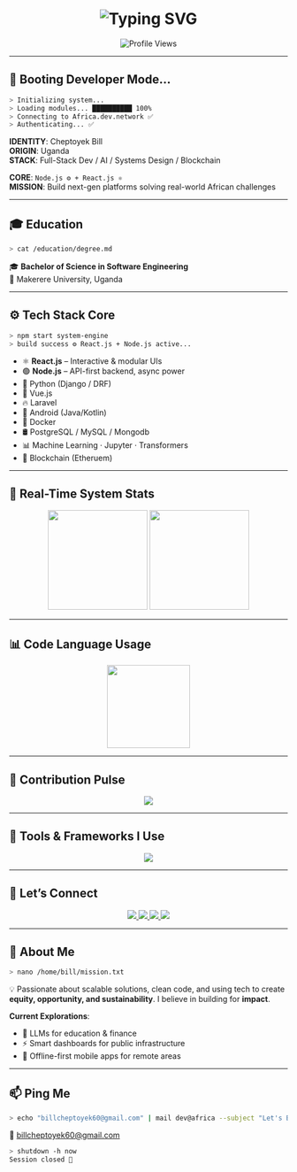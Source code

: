 <h1 align="center">
  <img src="https://readme-typing-svg.herokuapp.com?font=Fira+Code&weight=500&pause=1000&center=true&vCenter=true&width=435&lines=Hi%2C+I'm+Cheptoyek+Bill!;Software+Engineer;Innovation+%7C+Visionary;Building+Impactful+Platforms+for+Africa" alt="Typing SVG" />
</h1>

<p align="center">
  <img src="https://komarev.com/ghpvc/?username=bill-cheptoyek&label=Profile%20Scans&color=00ff9f&style=flat-square" alt="Profile Views"/>
</p>

---

## 🧠 Booting Developer Mode...

```bash
> Initializing system...
> Loading modules... ██████████ 100%
> Connecting to Africa.dev.network ✅
> Authenticating... ✅
```

**IDENTITY**: Cheptoyek Bill  
**ORIGIN**: Uganda  
**STACK**: Full-Stack Dev / AI / Systems Design / Blockchain

**CORE**: `Node.js ⚙️ + React.js ⚛️`  
**MISSION**: Build next-gen platforms solving real-world African challenges

---

## 🎓 Education

```bash
> cat /education/degree.md
```

🎓 **Bachelor of Science in Software Engineering**  
📍 Makerere University, Uganda

---

## ⚙️ Tech Stack Core

```bash
> npm start system-engine
> build success ⚙️ React.js + Node.js active...
```

- ⚛️ **React.js** – Interactive & modular UIs  
- 🟢 **Node.js** – API-first backend, async power  
- 🐍 Python (Django / DRF)  
- 🌱 Vue.js  
- 🔥 Laravel  
- 📱 Android (Java/Kotlin)  
- 🐳 Docker  
- 🛢️ PostgreSQL / MySQL / Mongodb 
- 📊 Machine Learning · Jupyter · Transformers
- 🧱 Blockchain (Etheruem)

---

## 🚦 Real-Time System Stats

<p align="center">
  <img src="https://github-readme-stats.vercel.app/api?username=bill-cheptoyek&show_icons=true&theme=tokyonight" height="180" />
  <img src="https://github-readme-streak-stats.herokuapp.com/?user=bill-cheptoyek&theme=tokyonight" height="180" />
</p>

---

## 📊 Code Language Usage

<p align="center">
  <img src="https://github-readme-stats.vercel.app/api/top-langs/?username=bill-cheptoyek&layout=compact&theme=tokyonight" height="150"/>
</p>

---

## 📡 Contribution Pulse

<p align="center">
  <img src="https://github-readme-activity-graph.vercel.app/graph?username=bill-cheptoyek&theme=tokyo-night&hide_border=true&area=true" />
</p>

---

## 🧰 Tools & Frameworks I Use

<p align="center">
  <img src="https://skillicons.dev/icons?i=nodejs,react,python,js,java,vue,laravel,docker,git,github,vscode,androidstudio,postgres,mysql,jupyter" />
</p>

---

## 🔌 Let’s Connect

<p align="center">
  <a href="https://www.linkedin.com/in/cheptoyekbill1" target="_blank">
    <img src="https://img.shields.io/badge/LinkedIn-0A66C2?style=for-the-badge&logo=linkedin&logoColor=white"/>
  </a>
  <a href="https://stackoverflow.com/users/yourprofile" target="_blank">
    <img src="https://img.shields.io/badge/StackOverflow-F58025?style=for-the-badge&logo=stack-overflow&logoColor=white"/>
  </a>
  <a href="https://www.kaggle.com/cheptoyekbill" target="_blank">
    <img src="https://img.shields.io/badge/Kaggle-20BEFF?style=for-the-badge&logo=kaggle&logoColor=white"/>
  </a>
  <a href="https://twitter.com/trojan__bill" target="_blank">
    <img src="https://img.shields.io/badge/Twitter-14171A?style=for-the-badge&logo=twitter&logoColor=1DA1F2"/>
  </a>
</p>

---

## 🎯 About Me

```bash
> nano /home/bill/mission.txt
```

💡 Passionate about scalable solutions, clean code, and using tech to create **equity, opportunity, and sustainability**. I believe in building for **impact**.

**Current Explorations**:  
- 🧠 LLMs for education & finance  
- ⚡ Smart dashboards for public infrastructure  
- 📡 Offline-first mobile apps for remote areas

---

## 📫 Ping Me

```bash
> echo "billcheptoyek60@gmail.com" | mail dev@africa --subject "Let's Build Something"
```

📧 [billcheptoyek60@gmail.com](mailto:billcheptoyek60@gmail.com)  

```bash
> shutdown -h now
Session closed 🧠
```
